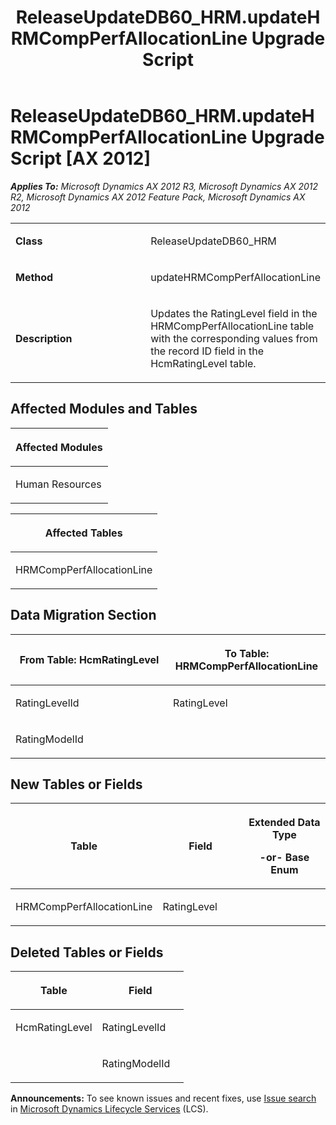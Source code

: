 ﻿---
title: ReleaseUpdateDB60_HRM.updateHRMCompPerfAllocationLine Upgrade Script
TOCTitle: ReleaseUpdateDB60_HRM.updateHRMCompPerfAllocationLine Upgrade Script
ms:assetid: fab953e4-3339-8713-ce9a-1319a84b1788
ms:mtpsurl: https://msdn.microsoft.com/en-us/library/JJ720070(v=AX.60)
ms:contentKeyID: 49712376
ms.date: 05/18/2015
mtps_version: v=AX.60
---

# ReleaseUpdateDB60\_HRM.updateHRMCompPerfAllocationLine Upgrade Script [AX 2012]


_**Applies To:** Microsoft Dynamics AX 2012 R3, Microsoft Dynamics AX 2012 R2, Microsoft Dynamics AX 2012 Feature Pack, Microsoft Dynamics AX 2012_

<table>
<colgroup>
<col style="width: 50%" />
<col style="width: 50%" />
</colgroup>
<tbody>
<tr class="odd">
<td><p><strong>Class</strong></p></td>
<td><p>ReleaseUpdateDB60_HRM</p></td>
</tr>
<tr class="even">
<td><p><strong>Method</strong></p></td>
<td><p>updateHRMCompPerfAllocationLine</p></td>
</tr>
<tr class="odd">
<td><p><strong>Description</strong></p></td>
<td><p>Updates the RatingLevel field in the HRMCompPerfAllocationLine table with the corresponding values from the record ID field in the HcmRatingLevel table.</p></td>
</tr>
</tbody>
</table>


## Affected Modules and Tables

<table>
<colgroup>
<col style="width: 100%" />
</colgroup>
<thead>
<tr class="header">
<th><p>Affected Modules</p></th>
</tr>
</thead>
<tbody>
<tr class="odd">
<td><p>Human Resources</p></td>
</tr>
</tbody>
</table>


<table>
<colgroup>
<col style="width: 100%" />
</colgroup>
<thead>
<tr class="header">
<th><p>Affected Tables</p></th>
</tr>
</thead>
<tbody>
<tr class="odd">
<td><p>HRMCompPerfAllocationLine</p></td>
</tr>
</tbody>
</table>


## Data Migration Section

<table>
<colgroup>
<col style="width: 50%" />
<col style="width: 50%" />
</colgroup>
<thead>
<tr class="header">
<th><p>From Table: HcmRatingLevel</p></th>
<th><p>To Table: HRMCompPerfAllocationLine</p></th>
</tr>
</thead>
<tbody>
<tr class="odd">
<td><p>RatingLevelId</p></td>
<td><p>RatingLevel</p></td>
</tr>
<tr class="even">
<td><p>RatingModelId</p></td>
<td><p></p></td>
</tr>
</tbody>
</table>


## New Tables or Fields

<table>
<colgroup>
<col style="width: 33%" />
<col style="width: 33%" />
<col style="width: 33%" />
</colgroup>
<thead>
<tr class="header">
<th><p>Table</p></th>
<th><p>Field</p></th>
<th><p>Extended Data Type</p>
<p>-or- Base Enum</p></th>
</tr>
</thead>
<tbody>
<tr class="odd">
<td><p>HRMCompPerfAllocationLine</p></td>
<td><p>RatingLevel</p></td>
<td><p></p></td>
</tr>
</tbody>
</table>


## Deleted Tables or Fields

<table>
<colgroup>
<col style="width: 50%" />
<col style="width: 50%" />
</colgroup>
<thead>
<tr class="header">
<th><p>Table</p></th>
<th><p>Field</p></th>
</tr>
</thead>
<tbody>
<tr class="odd">
<td><p>HcmRatingLevel</p></td>
<td><p>RatingLevelId</p></td>
</tr>
<tr class="even">
<td><p></p></td>
<td><p>RatingModelId</p></td>
</tr>
</tbody>
</table>

  
**Announcements:** To see known issues and recent fixes, use [Issue search](http://go.microsoft.com/fwlink/?linkid=389258) in [Microsoft Dynamics Lifecycle Services](http://go.microsoft.com/fwlink/?linkid=306505) (LCS).

